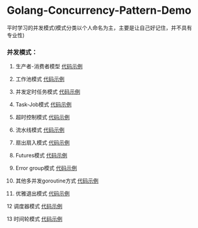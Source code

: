 # Golang-Concurrency-Pattern-Demo

平时学习的并发模式(模式分类以个人命名为主，主要是让自己好记住，并不具有专业性)

### 并发模式：

1. 生产者-消费者模型 [代码示例](https://github.com/StudyPlace-io/Golang-Concurrency-Pattern-Demo/tree/main/producer-consumer-mode)

2. 工作池模式 [代码示例](https://github.com/StudyPlace-io/Golang-Concurrency-Pattern-Demo/tree/main/worker-pool-mode) 

3. 并发定时任务模式 [代码示例](https://github.com/StudyPlace-io/Golang-Concurrency-Pattern-Demo/tree/main/cron-task-mode)

4. Task-Job模式 [代码示例](https://github.com/StudyPlace-io/Golang-Concurrency-Pattern-Demo/tree/main/task-job-mode)

5. 超时控制模式 [代码示例](https://github.com/StudyPlace-io/Golang-Concurrency-Pattern-Demo/tree/main/timeout-mode)

6. 流水线模式 [代码示例](https://github.com/StudyPlace-io/Golang-Concurrency-Pattern-Demo/tree/main/pipeline-mode)

7. 扇出扇入模式 [代码示例](https://github.com/StudyPlace-io/Golang-Concurrency-Pattern-Demo/tree/main/fan-in-and-fan-out-mode)

8. Futures模式 [代码示例](https://github.com/StudyPlace-io/Golang-Concurrency-Pattern-Demo/tree/main/future-mode)

9. Error group模式 [代码示例](https://github.com/StudyPlace-io/Golang-Concurrency-Pattern-Demo/tree/main/error-group-mode)

10. 其他多并发goroutine方式 [代码示例](https://github.com/StudyPlace-io/Golang-Concurrency-Pattern-Demo/tree/main/gorountine-other-mode)

11. 优雅退出模式 [代码示例](https://github.com/StudyPlace-io/Golang-Concurrency-Pattern-Demo/tree/main/exit-gracefully-mode)

12  调度器模式 [代码示例](https://github.com/StudyPlace-io/Golang-Concurrency-Pattern-Demo/tree/main/scheduler-mode)

13  时间轮模式 [代码示例](https://github.com/StudyPlace-io/Golang-Concurrency-Pattern-Demo/tree/main/timewheel-mode)
